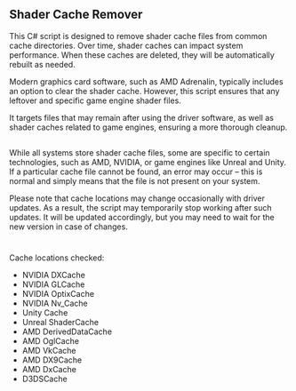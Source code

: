 ## Shader Cache Remover

This C# script is designed to remove shader cache files from common cache directories. Over time, shader caches can impact system performance. When these caches are deleted, they will be automatically rebuilt as needed.


Modern graphics card software, such as AMD Adrenalin, typically includes an option to clear the shader cache. However, this script ensures that any leftover and specific game engine shader files.

It targets files that may remain after using the driver software, as well as shader caches related to game engines, ensuring a more thorough cleanup.
##
While all systems store shader cache files, some are specific to certain technologies, such as AMD, NVIDIA, or game engines like Unreal and Unity. If a particular cache file cannot be found, an error may occur – this is normal and simply means that the file is not present on your system.

Please note that cache locations may change occasionally with driver updates. As a result, the script may temporarily stop working after such updates. It will be updated accordingly, but you may need to wait for the new version in case of changes.

#
Cache locations checked:

+ NVIDIA DXCache
+ NVIDIA GLCache
+ NVIDIA OptixCache
+ NVIDIA Nv_Cache
+ Unity Cache
+ Unreal ShaderCache
+ AMD DerivedDataCache
+ AMD OglCache
+ AMD VkCache 
+ AMD DX9Cache
+ AMD DxCache
+ D3DSCache

